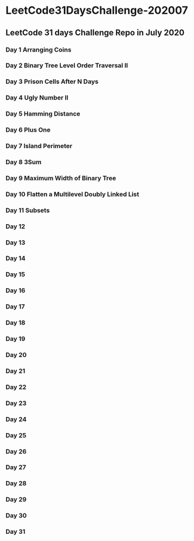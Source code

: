 # LeetCode31DaysChallenge-202007
## LeetCode 31 days Challenge Repo in July 2020
### Day 1 Arranging Coins
### Day 2 Binary Tree Level Order Traversal II
### Day 3 Prison Cells After N Days
### Day 4 Ugly Number II
### Day 5 Hamming Distance
### Day 6 Plus One
### Day 7 Island Perimeter
### Day 8 3Sum
### Day 9 Maximum Width of Binary Tree
### Day 10 Flatten a Multilevel Doubly Linked List
### Day 11 Subsets
### Day 12
### Day 13
### Day 14
### Day 15
### Day 16
### Day 17
### Day 18
### Day 19
### Day 20
### Day 21
### Day 22
### Day 23
### Day 24
### Day 25
### Day 26
### Day 27
### Day 28
### Day 29
### Day 30
### Day 31